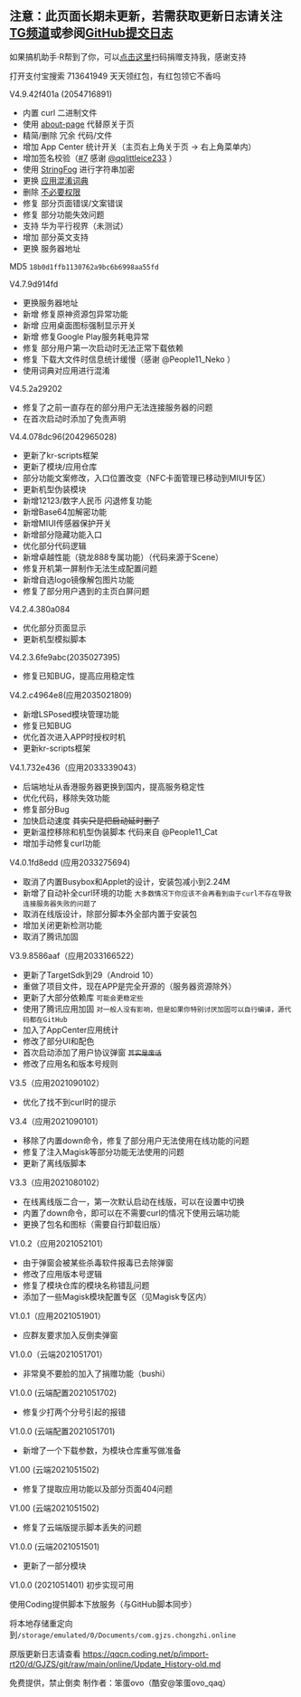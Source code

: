 ## 注意：此页面长期未更新，若需获取更新日志请关注[TG频道](https://t.me/s/gjzs666_channel)或参阅[GitHub提交日志](https://github.com/liuran001/GJZS/commits/main)

如果搞机助手·R帮到了你，可以[点击这里](https://coding-pages-bucket-3403475-7618161-17959-614140-1253773788.cos-website.ap-hongkong.myqcloud.com/)扫码捐赠支持我，感谢支持

打开支付宝搜索 713641949 天天领红包，有红包领它不香吗



V4.9.42f401a (2054716891)

- 内置 curl 二进制文件
- 使用 [about-page](https://github.com/PureWriter/about-page) 代替原关于页
- 精简/删除 冗余 代码/文件
- 增加 App Center 统计开关（主页右上角关于页 -> 右上角菜单内）
- 增加签名校验（[#7](https://github.com/liuran001/GJZS/pull/7) 感谢 [@qqlittleice233](https://github.com/qqlittleice233) ）
- 使用 [StringFog](https://github.com/MegatronKing/StringFog) 进行字符串加密
- 更换 [应用混淆词典](https://github.com/liuran001/GJZS/blob/main/app/proguard-dic.txt)
- 删除 [不必要权限](https://github.com/liuran001/GJZS/commit/e73aad87cc603358cb78ef70dbb278a6782d1ec2)
- 修复 部分页面错误/文案错误
- 修复 部分功能失效问题
- 支持 华为平行视界（未测试）
- 增加 部分英文支持
- 更换 服务器地址

MD5 `18b0d1ffb1130762a9bc6b6998aa55fd`


V4.7.9d914fd

- 更换服务器地址
- 新增 修复原神资源包异常功能
- 新增 应用桌面图标强制显示开关
- 新增 修复Google Play服务耗电异常
- 修复 部分用户第一次启动时无法正常下载依赖
- 修复 下载大文件时信息统计缓慢（感谢 @People11_Neko ）
- 使用词典对应用进行混淆


V4.5.2a29202

- 修复了之前一直存在的部分用户无法连接服务器的问题
- 在首次启动时添加了免责声明


V4.4.078dc96(2042965028)

- 更新了kr-scripts框架
- 更新了模块/应用仓库
- 部分功能文案修改，入口位置改变（NFC卡面管理已移动到MIUI专区）
- 更新机型伪装模块
- 新增12123/数字人民币 闪退修复功能
- 新增Base64加解密功能
- 新增MIUI传感器保护开关
- 新增部分隐藏功能入口
- 优化部分代码逻辑
- 新增卓越性能（骁龙888专属功能）（代码来源于Scene）
- 修复开机第一屏制作无法生成配置问题
- 新增自选logo镜像解包图片功能
- 修复了部分用户遇到的主页白屏问题


V4.2.4.380a084

- 优化部分页面显示
- 更新机型模拟脚本


V4.2.3.6fe9abc(2035027395)

- 修复已知BUG，提高应用稳定性


V4.2.c4964e8(应用2035021809)

- 新增LSPosed模块管理功能
- 修复已知BUG
- 优化首次进入APP时授权时机
- 更新kr-scripts框架


V4.1.732e436（应用2033339043）
- 后端地址从香港服务器更换到国内，提高服务稳定性
- 优化代码，移除失效功能
- 修复部分Bug
- 加快启动速度
~~其实只是把启动延时删了~~
- 更新温控移除和机型伪装脚本
代码来自 @People11_Cat
- 增加手动修复curl功能


V4.0.1fd8edd (应用2033275694)

- 取消了内置Busybox和Applet的设计，安装包减小到2.24M
- 新增了自动补全curl环境的功能
`大多数情况下你应该不会再看到由于curl不存在导致连接服务器失败的问题了`
- 取消在线版设计，除部分脚本外全部内置于安装包
- 增加关闭更新检测功能
- 取消了腾讯加固


V3.9.8586aaf（应用2033166522）

- 更新了TargetSdk到29（Android 10）
- 重做了项目文件，现在APP是完全开源的（服务器资源除外）
- 更新了大部分依赖库
`可能会更稳定些`
- 使用了腾讯应用加固
`对一般人没有影响，但是如果你特别讨厌加固可以自行编译，源代码都在GitHub`
- 加入了AppCenter应用统计
- 修改了部分UI和配色
- 首次启动添加了用户协议弹窗
~~`其实是废话`~~
- 修改了应用名和版本号规则


V3.5（应用2021090102）
- 优化了找不到curl时的提示


V3.4（应用2021090101）

- 移除了内置down命令，修复了部分用户无法使用在线功能的问题
- 修复了注入Magisk等部分功能无法使用的问题
- 更新了离线版脚本


V3.3（应用2021080102）

- 在线离线版二合一，第一次默认启动在线版，可以在设置中切换
- 内置了down命令，即可以在不需要curl的情况下使用云端功能
- 更换了包名和图标（需要自行卸载旧版）


V1.0.2（应用2021052101）
- 由于弹窗会被某些杀毒软件报毒已去除弹窗
- 修改了应用版本号逻辑
- 修复了模块仓库的模块名称错乱问题
- 添加了一些Magisk模块配置专区（见Magisk专区内）


V1.0.1（应用2021051901）
- 应群友要求加入反倒卖弹窗


V1.0.0（云端2021051701）
- 非常臭不要脸的加入了捐赠功能（bushi）


V1.0.0 (云端配置2021051702)
- 修复少打两个分号引起的报错


V1.0.0 (云端配置2021051701)
- 新增了一个下载参数，为模块仓库重写做准备


V1.00 (云端2021051502)
- 修复了提取应用功能以及部分页面404问题


V1.00 (云端2021051502)
- 修复了云端版提示脚本丢失的问题


V1.0.0 (云端2021051501)
- 更新了一部分模块


V1.0.0 (2021051401)
初步实现可用

使用Coding提供脚本下放服务（与GitHub脚本同步）

将本地存储重定向到`/storage/emulated/0/Documents/com.gjzs.chongzhi.online`


原版更新日志请查看 https://qqcn.coding.net/p/import-rt20/d/GJZS/git/raw/main/online/Update_History-old.md


免费提供，禁止倒卖
制作者：笨蛋ovo（酷安@笨蛋ovo_qaq）
